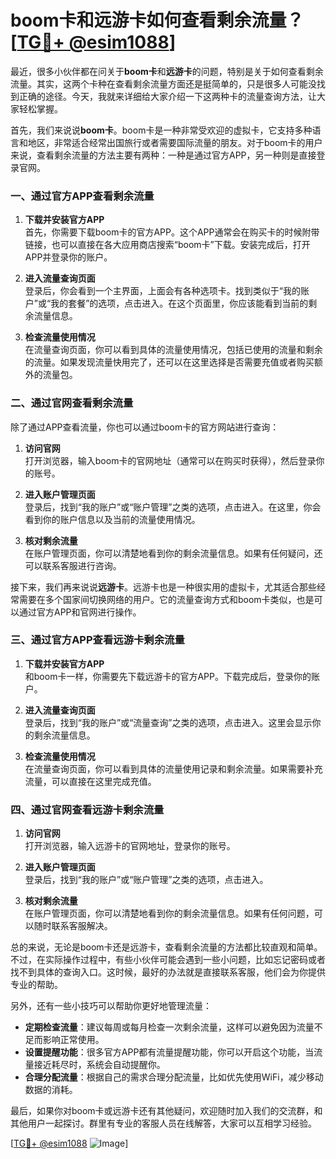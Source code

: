 # boom卡和远游卡如何查看剩余流量？[[TG💪+ @esim1088](https://t.me/s/esim1088)]

最近，很多小伙伴都在问关于**boom卡**和**远游卡**的问题，特别是关于如何查看剩余流量。其实，这两个卡种在查看剩余流量方面还是挺简单的，只是很多人可能没找到正确的途径。今天，我就来详细给大家介绍一下这两种卡的流量查询方法，让大家轻松掌握。

首先，我们来说说**boom卡**。boom卡是一种非常受欢迎的虚拟卡，它支持多种语言和地区，非常适合经常出国旅行或者需要国际流量的朋友。对于boom卡的用户来说，查看剩余流量的方法主要有两种：一种是通过官方APP，另一种则是直接登录官网。

### 一、通过官方APP查看剩余流量

1. **下载并安装官方APP**  
   首先，你需要下载boom卡的官方APP。这个APP通常会在购买卡的时候附带链接，也可以直接在各大应用商店搜索“boom卡”下载。安装完成后，打开APP并登录你的账户。

2. **进入流量查询页面**  
   登录后，你会看到一个主界面，上面会有各种选项卡。找到类似于“我的账户”或“我的套餐”的选项，点击进入。在这个页面里，你应该能看到当前的剩余流量信息。

3. **检查流量使用情况**  
   在流量查询页面，你可以看到具体的流量使用情况，包括已使用的流量和剩余的流量。如果发现流量快用完了，还可以在这里选择是否需要充值或者购买额外的流量包。

### 二、通过官网查看剩余流量

除了通过APP查看流量，你也可以通过boom卡的官方网站进行查询：

1. **访问官网**  
   打开浏览器，输入boom卡的官网地址（通常可以在购买时获得），然后登录你的账号。

2. **进入账户管理页面**  
   登录后，找到“我的账户”或“账户管理”之类的选项，点击进入。在这里，你会看到你的账户信息以及当前的流量使用情况。

3. **核对剩余流量**  
   在账户管理页面，你可以清楚地看到你的剩余流量信息。如果有任何疑问，还可以联系客服进行咨询。

接下来，我们再来说说**远游卡**。远游卡也是一种很实用的虚拟卡，尤其适合那些经常需要在多个国家间切换网络的用户。它的流量查询方式和boom卡类似，也是可以通过官方APP和官网进行操作。

### 三、通过官方APP查看远游卡剩余流量

1. **下载并安装官方APP**  
   和boom卡一样，你需要先下载远游卡的官方APP。下载完成后，登录你的账户。

2. **进入流量查询页面**  
   登录后，找到“我的账户”或“流量查询”之类的选项，点击进入。这里会显示你的剩余流量信息。

3. **检查流量使用情况**  
   在流量查询页面，你可以看到具体的流量使用记录和剩余流量。如果需要补充流量，可以直接在这里完成充值。

### 四、通过官网查看远游卡剩余流量

1. **访问官网**  
   打开浏览器，输入远游卡的官网地址，登录你的账号。

2. **进入账户管理页面**  
   登录后，找到“我的账户”或“账户管理”之类的选项，点击进入。

3. **核对剩余流量**  
   在账户管理页面，你可以清楚地看到你的剩余流量信息。如果有任何问题，可以随时联系客服解决。

总的来说，无论是boom卡还是远游卡，查看剩余流量的方法都比较直观和简单。不过，在实际操作过程中，有些小伙伴可能会遇到一些小问题，比如忘记密码或者找不到具体的查询入口。这时候，最好的办法就是直接联系客服，他们会为你提供专业的帮助。

另外，还有一些小技巧可以帮助你更好地管理流量：

- **定期检查流量**：建议每周或每月检查一次剩余流量，这样可以避免因为流量不足而影响正常使用。
- **设置提醒功能**：很多官方APP都有流量提醒功能，你可以开启这个功能，当流量接近耗尽时，系统会自动提醒你。
- **合理分配流量**：根据自己的需求合理分配流量，比如优先使用WiFi，减少移动数据的消耗。

最后，如果你对boom卡或远游卡还有其他疑问，欢迎随时加入我们的交流群，和其他用户一起探讨。群里有专业的客服人员在线解答，大家可以互相学习经验。

[[TG💪+ @esim1088](https://t.me/s/esim1088) ![Image](https://i.postimg.cc/4NQfJmqS/Snipaste-2025-05-13-00-14-12.png)]